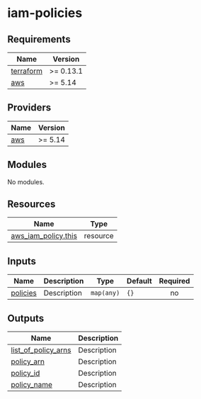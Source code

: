 # iam-policies

<!-- BEGINNING OF PRE-COMMIT-TERRAFORM DOCS HOOK -->
## Requirements

| Name | Version |
|------|---------|
| <a name="requirement_terraform"></a> [terraform](#requirement\_terraform) | >= 0.13.1 |
| <a name="requirement_aws"></a> [aws](#requirement\_aws) | >= 5.14 |

## Providers

| Name | Version |
|------|---------|
| <a name="provider_aws"></a> [aws](#provider\_aws) | >= 5.14 |

## Modules

No modules.

## Resources

| Name | Type |
|------|------|
| [aws_iam_policy.this](https://registry.terraform.io/providers/hashicorp/aws/latest/docs/resources/iam_policy) | resource |

## Inputs

| Name | Description | Type | Default | Required |
|------|-------------|------|---------|:--------:|
| <a name="input_policies"></a> [policies](#input\_policies) | Description | `map(any)` | `{}` | no |

## Outputs

| Name | Description |
|------|-------------|
| <a name="output_list_of_policy_arns"></a> [list\_of\_policy\_arns](#output\_list\_of\_policy\_arns) | Description |
| <a name="output_policy_arn"></a> [policy\_arn](#output\_policy\_arn) | Description |
| <a name="output_policy_id"></a> [policy\_id](#output\_policy\_id) | Description |
| <a name="output_policy_name"></a> [policy\_name](#output\_policy\_name) | Description |
<!-- END OF PRE-COMMIT-TERRAFORM DOCS HOOK -->

